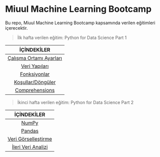 # Miuul Machine Learning Bootcamp

Bu repo, Miuul Machine Learning Bootcamp kapsamında verilen eğitimleri içerecektir.

> İlk hafta verilen eğitim: Python for Data Science Part 1

<div align="center">

| <b>İÇİNDEKİLER</b> |
|:-------------:|
| [Çalışma Ortamı Ayarları](https://github.com/kgeckin/Miuul_MachineLearning_Bootcamp/tree/main/Python%20for%20Data%20Science/Python%20Initialization%20Configuration) |
| [Veri Yapıları](https://github.com/kgeckin/Miuul_MachineLearning_Bootcamp/tree/main/Python%20for%20Data%20Science/Data%20Structure)           |
| [Fonksiyonlar](https://github.com/kgeckin/Miuul_MachineLearning_Bootcamp/tree/main/Python%20for%20Data%20Science/Functions)            |
| [Koşullar/Döngüler](https://github.com/kgeckin/Miuul_MachineLearning_Bootcamp/tree/main/Python%20for%20Data%20Science/If-Else%20Statement)                |
| [Comprehensions](https://github.com/kgeckin/Miuul_MachineLearning_Bootcamp/tree/main/Python%20for%20Data%20Science/Comprehensions)          |
</div>

> İkinci hafta verilen eğitim: Python for Data Science Part 2

<div align="center">

| <b>İÇİNDEKİLER</b> |
|:-------------:|
| [NumPy](https://github.com/kgeckin/Miuul_MachineLearning_Bootcamp/tree/main/Python%20For%20Data%20Science%202/NumPy) |
| [Pandas](https://github.com/kgeckin/Miuul_MachineLearning_Bootcamp/tree/main/Python%20For%20Data%20Science%202/Pandas) |
| [Veri Görselleştirme](https://github.com/kgeckin/Miuul_MachineLearning_Bootcamp/tree/main/Python%20For%20Data%20Science%202/Data%20Visualization)            |
| [İleri Veri Analizi](https://github.com/kgeckin/Miuul_MachineLearning_Bootcamp/tree/main/Python%20For%20Data%20Science%202/Advanced%20Functional%20EDA)|
</div> 
